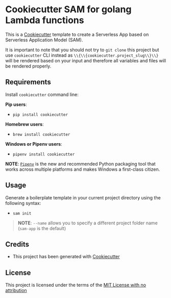 # Cookiecutter SAM for golang Lambda functions

This is a [Cookiecutter](https://github.com/audreyr/cookiecutter) template to create a Serverless App based on Serverless Application Model (SAM).

It is important to note that you should not try to `git clone` this project but use `cookiecutter` CLI instead as ``\\{\\{cookiecutter.project_slug\\}\\}`` will be rendered based on your input and therefore all variables and files will be rendered properly.

## Requirements

Install `cookiecutter` command line:

**Pip users**:

* `pip install cookiecutter`

**Homebrew users**:

* `brew install cookiecutter`

**Windows or Pipenv users**:

* `pipenv install cookiecutter`

**NOTE**: [`Pipenv`](https://github.com/pypa/pipenv) is the new and recommended Python packaging tool that works across multiple platforms and makes Windows a first-class citizen.

## Usage

Generate a boilerplate template in your current project directory using the following syntax:

* `sam init`


> **NOTE**: ``--name`` allows you to specify a different project folder name (`sam-app` is the default)

## Credits

* This project has been generated with [Cookiecutter](https://github.com/audreyr/cookiecutter)

## License

This project is licensed under the terms of the [MIT License with no attribution](/LICENSE)
